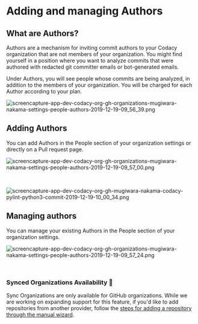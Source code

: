 # Adding and managing Authors

## What are Authors?

Authors are a mechanism for inviting commit authors to your Codacy
organization that are not members of your organization. You might find
yourself in a position where you want to analyze commits that were
authored with redacted git committer emails or bot-generated emails.

Under Authors, you will see people whose commits are being analyzed, in
addition to the members of your organization. You will be charged for
each Author according to your plan.

![screencapture-app-dev-codacy-org-gh-organizations-mugiwara-nakama-settings-people-authors-2019-12-19-09\_56\_39.png](https://support.codacy.com/hc/article_attachments/360007340760/screencapture-app-dev-codacy-org-gh-organizations-mugiwara-nakama-settings-people-authors-2019-12-19-09_56_39.png)

## Adding Authors

You can add Authors in the People section of your organization settings
or directly on a Pull request page.

![screencapture-app-dev-codacy-org-gh-organizations-mugiwara-nakama-settings-people-authors-2019-12-19-09\_57\_00.png](https://support.codacy.com/hc/article_attachments/360007340780/screencapture-app-dev-codacy-org-gh-organizations-mugiwara-nakama-settings-people-authors-2019-12-19-09_57_00.png)

 

![screencapture-app-dev-codacy-org-gh-mugiwara-nakama-codacy-pylint-python3-commit-2019-12-19-10\_00\_34.png](https://support.codacy.com/hc/article_attachments/360007362759/screencapture-app-dev-codacy-org-gh-mugiwara-nakama-codacy-pylint-python3-commit-2019-12-19-10_00_34.png)

## Managing authors

You can manage your existing Authors in the People section of your
organization settings.

![screencapture-app-dev-codacy-org-gh-organizations-mugiwara-nakama-settings-people-authors-2019-12-19-09\_57\_24.png](https://support.codacy.com/hc/article_attachments/360007340800/screencapture-app-dev-codacy-org-gh-organizations-mugiwara-nakama-settings-people-authors-2019-12-19-09_57_24.png)

 

### Synced Organizations Availability 🚧

Sync Organizations are only available for GitHub organizations. While we
are working on expanding support for this feature, if you'd like to add
repositories from another provider, follow the [steps for adding a
repository through the manual
wizard](https://support.codacy.com/hc/en-us/articles/207278449).
